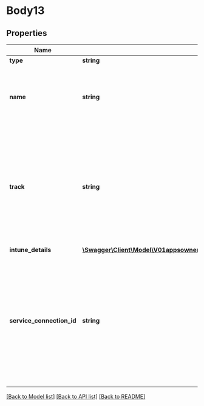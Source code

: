 # Body13

## Properties
Name | Type | Description | Notes
------------ | ------------- | ------------- | -------------
**type** | **string** | store Type | [optional] 
**name** | **string** | name of the store. In case of googleplay, and Apple store this is fixed to Production. | [optional] 
**track** | **string** | track of the store. Can be production, alpha &amp; beta for googleplay. Can be production, testflight-internal &amp; testflight-external for Apple Store. | [optional] 
**intune_details** | [**\Swagger\Client\Model\V01appsownerNameappNamedistributionStoresIntuneDetails1**](V01appsownerNameappNamedistributionStoresIntuneDetails1.md) |  | [optional] 
**service_connection_id** | **string** | Id for the shared service connection. In case of Apple AppStore, this connection will be used to create and connect to the Apple AppStore in Mobile Center. | [optional] 

[[Back to Model list]](../README.md#documentation-for-models) [[Back to API list]](../README.md#documentation-for-api-endpoints) [[Back to README]](../README.md)


